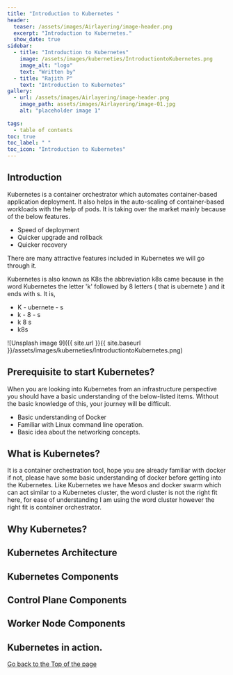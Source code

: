 ```yaml
---
title: "Introduction to Kubernetes "
header:
  teaser: /assets/images/Airlayering/image-header.png
  excerpt: "Introduction to Kubernetes."
  show_date: true
sidebar:
  - title: "Introduction to Kubernetes"
    image: /assets/images/kuberneties/IntroductiontoKubernetes.png
    image_alt: "logo"
    text: "Written by"
  - title: "Rajith P"
    text: "Introduction to Kubernetes"
gallery:
  - url: /assets/images/Airlayering/image-header.png
    image_path: assets/images/Airlayering/image-01.jpg
    alt: "placeholder image 1"
 
tags:
  - table of contents
toc: true
toc_label: " "
toc_icon: "Introduction to Kubernetes"
---
```


## Introduction
Kubernetes is a container orchestrator which automates container-based application deployment. It also helps in the auto-scaling of container-based workloads with the help of pods. It is taking over the market mainly because of the below features.

* Speed of deployment
* Quicker upgrade and rollback 
* Quicker recovery 

There are many attractive features included in Kubernetes we will go through it.

Kubernetes is also known as K8s the abbreviation k8s came because in the word Kubernetes the letter 'k' followed by 8 letters ( that is ubernete ) and it ends with s. 
It is,
*	K - ubernete - s 
*	k -  8       - s 
*	k    8         s
*	k8s

![Unsplash image 9]({{ site.url }}{{ site.baseurl }}/assets/images/kuberneties/IntroductiontoKubernetes.png)

## Prerequisite to start Kubernetes?

When you are looking into Kubernetes from an infrastructure perspective you should have a basic understanding of the below-listed items. Without the basic knowledge of this, your journey will be difficult. 
* Basic understanding of Docker
* Familiar with Linux command line operation.
* Basic idea about the networking concepts.

## What is Kubernetes?

It is a container orchestration tool, hope you are already familiar with docker if not, please have some basic understanding of docker before getting into the Kubernetes. Like Kubernetes we have  Mesos and docker swarm which can act similar to a Kubernetes cluster, the word cluster is not the right fit here, for ease of understanding I am using the word cluster however the right fit is container orchestrator.

## Why Kubernetes?


## Kubernetes Architecture


## Kubernetes Components


## Control Plane Components

## Worker Node Components

## Kubernetes in action. 



<div markdown="0"><a href="#" class="btn btn--success">Go back to the Top of the page </a></div>



